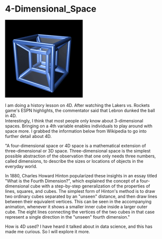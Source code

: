 # 4-Dimensional_Space 

![](https://github.com/rashadwest/rashadwest.github.io/blob/master/_posts/4D.gif?raw=true)

I am doing a history lesson on 4D.  After watching the Lakers vs. Rockets game's ESPN highlights, the commentator said that Lebron dunked the ball in 4D.  
Interestingly, I think that most people only know about 3-dimensional spaces.  Bringing on a 4th variable enables individuals to play around with space more.
I grabbed the information below from Wikipedia to go into further detail about 4D. 

"A four-dimensional space or 4D space is a mathematical extension of three-dimensional or 3D space. 
Three-dimensional space is the simplest possible abstraction of the observation that one only needs three numbers, called dimensions, to describe the 
sizes or locations of objects in the everyday world.

In 1880, Charles Howard Hinton popularized these insights in an essay titled "What is the Fourth Dimension?", which explained the concept of a four-dimensional 
cube with a step-by-step generalization of the properties of lines, squares, and cubes. The simplest form of Hinton's method is to draw two ordinary cubes separated by an "unseen" 
distance, and then draw lines between their equivalent vertices. This can be seen in the accompanying animation, whenever it shows 
a smaller inner cube inside a larger outer cube. The eight lines connecting the vertices of the two cubes in that case represent a single direction in the "unseen" fourth dimension."

How is 4D used?
I have heard it talked about in data science, and this has made me curious.  So I will explore it more.  
